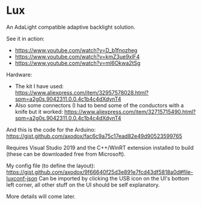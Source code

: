 # Lux

An AdaLight compatible adaptive backlight solution.

See it in action:

- https://www.youtube.com/watch?v=D_b1fnozheg
- https://www.youtube.com/watch?v=kmZ3ue9xlF4
- https://www.youtube.com/watch?v=ml6Okwa2tSg

Hardware:
- The kit I have used: https://www.aliexpress.com/item/32957578028.html?spm=a2g0s.9042311.0.0.4c1b4c4dXdynT4
- Also some connectors (I had to bend some of the conductors with a knife but it worked: https://www.aliexpress.com/item/32715715490.html?spm=a2g0s.9042311.0.0.4c1b4c4dXdynT4

And this is the code for the Arduino: https://gist.github.com/axodox/fac6c9a75c17ead82e49d90523599765

Requires Visual Studio 2019 and the C++/WinRT extension installed to build (these can be downloaded free from Microsoft).

My config file (to define the layout): https://gist.github.com/axodox/9f66640f25d3e891e7fcd43df5818a0d#file-luxconf-json
Can be imported by clicking the USB icon on the UI's bottom left corner, all other stuff on the UI should be self explanatory.

More details will come later.
